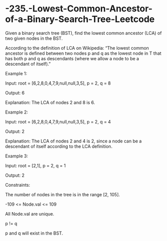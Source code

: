 # -235.-Lowest-Common-Ancestor-of-a-Binary-Search-Tree-Leetcode

Given a binary search tree (BST), find the lowest common ancestor (LCA) of two given nodes in the BST.

According to the definition of LCA on Wikipedia: “The lowest common ancestor is defined between two nodes p and q as the lowest node in T that has both p and q as descendants
(where we allow a node to be a descendant of itself).”

 

Example 1:


Input: root = [6,2,8,0,4,7,9,null,null,3,5], p = 2, q = 8


Output: 6


Explanation: The LCA of nodes 2 and 8 is 6.


Example 2:


Input: root = [6,2,8,0,4,7,9,null,null,3,5], p = 2, q = 4


Output: 2


Explanation: The LCA of nodes 2 and 4 is 2, since a node can be a descendant of itself according to the LCA definition.


Example 3:



Input: root = [2,1], p = 2, q = 1


Output: 2
 

Constraints:



The number of nodes in the tree is in the range [2, 105].


-109 <= Node.val <= 109


All Node.val are unique.


p != q


p and q will exist in the BST.
